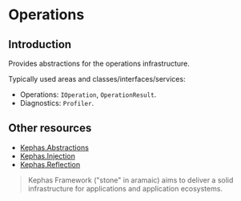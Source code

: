 ﻿# Operations

## Introduction
Provides abstractions for the operations infrastructure.

Typically used areas and classes/interfaces/services:
* Operations: ```IOperation```, ```OperationResult```.
* Diagnostics: ```Profiler```.

## Other resources

* [Kephas.Abstractions](https://www.nuget.org/packages/Kephas.Abstractions)
* [Kephas.Injection](https://www.nuget.org/packages/Kephas.Injection)
* [Kephas.Reflection](https://www.nuget.org/packages/Kephas.Reflection)


> Kephas Framework ("stone" in aramaic) aims to deliver a solid infrastructure for applications and application ecosystems.
